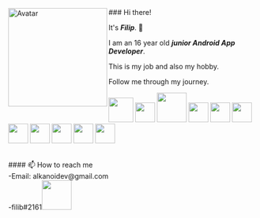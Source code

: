 <img align="left" alt="Avatar" width="200px" src="https://logodownload.org/wp-content/uploads/2015/05/android-logo-3-2.png" />
### Hi there!

It's ***Filip***. :wave:  

I am an 16 year old ***junior Android App Developer***.  

This is my job and also my hobby.  

Follow me through my journey.
<br>
<p float="left">
  <img height="50" src="https://cdn.iconscout.com/icon/free/png-256/c-programming-569564.png">
  <img height="40" src="https://cdn.freebiesupply.com/logos/thumbs/2x/kotlin-1-logo.png">
  <img height="60" src="https://seeklogo.com/images/J/java-logo-7F8B35BAB3-seeklogo.com.png">
  <img height="40" src="https://upload.wikimedia.org/wikipedia/commons/thumb/6/61/HTML5_logo_and_wordmark.svg/512px-HTML5_logo_and_wordmark.svg.png">
  <img height="40" src="https://upload.wikimedia.org/wikipedia/commons/thumb/3/3d/CSS.3.svg/642px-CSS.3.svg.png">
  <img height="40" src="https://upload.wikimedia.org/wikipedia/commons/c/cb/Gradle_logo.png">
  <img height="40" src="https://upload.wikimedia.org/wikipedia/commons/thumb/9/9c/IntelliJ_IDEA_Icon.svg/1200px-IntelliJ_IDEA_Icon.svg.png">
  <img height="40" src="https://upload.wikimedia.org/wikipedia/commons/thumb/9/92/Android_Studio_Trademark.svg/1280px-Android_Studio_Trademark.svg.png">
  <img height="40" src="https://upload.wikimedia.org/wikipedia/commons/thumb/9/9a/Visual_Studio_Code_1.35_icon.svg/1200px-Visual_Studio_Code_1.35_icon.svg.png">
  <img height="40" src="https://4.bp.blogspot.com/-LiJZ5I8E7K8/XIe_GeI5glI/AAAAAAAAIuw/4Awu8j8r0P8TKBXzyxyslHEfplOlK9-6QCK4BGAYYCw/s1600/icon%2Bfigma%2Bvector.png">
  <img height="40" src="http://cdn.onlinewebfonts.com/svg/img_178343.png">
 </p>
 <br>
 #### 📫 How to reach me
 <br>
  -Email: alkanoidev@gmail.com
  <br>
  -filib#2161<img height="60" src="https://download.logo.wine/logo/Discord_(software)/Discord_(software)-Logo.wine.png">
